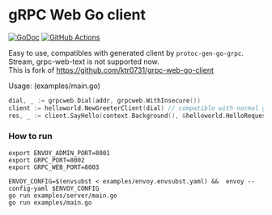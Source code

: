 # gRPC Web Go client
[![GoDoc](https://godoc.org/github.com/stdll00/grpc-web-go-client/grpcweb?status.svg)](https://godoc.org/github.com/stdll00/grpc-web-go-client/grpcweb)
[![GitHub Actions](https://github.com/stdll00/grpc-web-go-client/workflows/main/badge.svg)](https://github.com/stdll00/grpc-web-go-client/actions)  

Easy to use, compatibles with generated client by `protoc-gen-go-grpc`.  
Stream, grpc-web-text is not supported now.  
This is fork of https://github.com/ktr0731/grpc-web-go-client 

Usage: (examples/main.go)
```go
dial, _ := grpcweb.Dial(addr, grpcweb.WithInsecure())
client := helloworld.NewGreeterClient(dial) // compatible with normal grpc-go code!
res, _ := client.SayHello(context.Background(), &helloworld.HelloRequest{Name: "hello"})
```

### How to run
```
export ENVOY_ADMIN_PORT=8001 
export GRPC_PORT=8002 
export GRPC_WEB_PORT=8003
```


```
ENVOY_CONFIG=$(envsubst < examples/envoy.envsubst.yaml) &&  envoy --config-yaml $ENVOY_CONFIG
go run examples/server/main.go
go run examples/main.go
```
